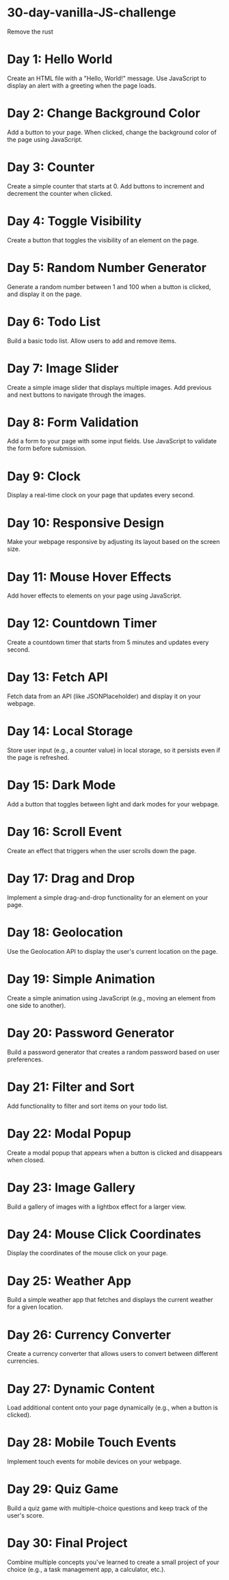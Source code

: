 # 30-day-vanilla-JS-challenge
Remove the rust

# Day 1: Hello World
Create an HTML file with a "Hello, World!" message. Use JavaScript to display an alert with a greeting when the page loads.

# Day 2: Change Background Color
Add a button to your page. When clicked, change the background color of the page using JavaScript.

# Day 3: Counter
Create a simple counter that starts at 0. Add buttons to increment and decrement the counter when clicked.

# Day 4: Toggle Visibility
Create a button that toggles the visibility of an element on the page.

# Day 5: Random Number Generator
Generate a random number between 1 and 100 when a button is clicked, and display it on the page.

# Day 6: Todo List
Build a basic todo list. Allow users to add and remove items.

# Day 7: Image Slider
Create a simple image slider that displays multiple images. Add previous and next buttons to navigate through the images.

# Day 8: Form Validation
Add a form to your page with some input fields. Use JavaScript to validate the form before submission.

# Day 9: Clock
Display a real-time clock on your page that updates every second.

# Day 10: Responsive Design
Make your webpage responsive by adjusting its layout based on the screen size.

# Day 11: Mouse Hover Effects
Add hover effects to elements on your page using JavaScript.

# Day 12: Countdown Timer
Create a countdown timer that starts from 5 minutes and updates every second.

# Day 13: Fetch API
Fetch data from an API (like JSONPlaceholder) and display it on your webpage.

# Day 14: Local Storage
Store user input (e.g., a counter value) in local storage, so it persists even if the page is refreshed.

# Day 15: Dark Mode
Add a button that toggles between light and dark modes for your webpage.

# Day 16: Scroll Event 
Create an effect that triggers when the user scrolls down the page.

# Day 17: Drag and Drop
Implement a simple drag-and-drop functionality for an element on your page.

# Day 18: Geolocation
Use the Geolocation API to display the user's current location on the page.

# Day 19: Simple Animation
Create a simple animation using JavaScript (e.g., moving an element from one side to another).

# Day 20: Password Generator
Build a password generator that creates a random password based on user preferences.

# Day 21: Filter and Sort
Add functionality to filter and sort items on your todo list.

# Day 22: Modal Popup
Create a modal popup that appears when a button is clicked and disappears when closed.

# Day 23: Image Gallery
Build a gallery of images with a lightbox effect for a larger view.

# Day 24: Mouse Click Coordinates
Display the coordinates of the mouse click on your page.

# Day 25: Weather App
Build a simple weather app that fetches and displays the current weather for a given location.

# Day 26: Currency Converter
Create a currency converter that allows users to convert between different currencies.

# Day 27: Dynamic Content
Load additional content onto your page dynamically (e.g., when a button is clicked).

# Day 28: Mobile Touch Events
Implement touch events for mobile devices on your webpage.

# Day 29: Quiz Game
Build a quiz game with multiple-choice questions and keep track of the user's score.

# Day 30: Final Project
Combine multiple concepts you've learned to create a small project of your choice (e.g., a task management app, a calculator, etc.).

